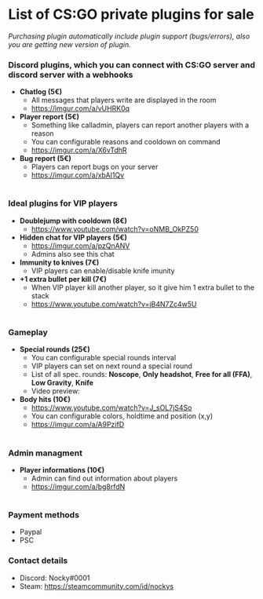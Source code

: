 # List of CS:GO private plugins for sale
*Purchasing plugin automatically include plugin support (bugs/errors), also you are getting new version of plugin.*

### Discord plugins, which you can connect with CS:GO server and discord server with a webhooks
* **Chatlog (5€)**
    * All messages that players write are displayed in the room
    * https://imgur.com/a/vUHRK0q
* **Player report (5€)**
    * Something like calladmin, players can report another players with a reason
    * You can configurable reasons and cooldown on command 
    * https://imgur.com/a/X6vTdhR
* **Bug report (5€)**
    * Players can report bugs on your server
    * https://imgur.com/a/xbAI1Qv

#

### Ideal plugins for VIP players
* **Doublejump with cooldown (8€)**
    * https://www.youtube.com/watch?v=oNMB_OkPZ50
* **Hidden chat for VIP players (5€)**
    * https://imgur.com/a/pzQnANV
    * Admins also see this chat
* **Immunity to knives (7€)**
    * VIP players can enable/disable knife imunity
* **+1 extra bullet per kill (7€)**
    * When VIP player kill another player, so it give him 1 extra bullet to the stack
    * https://www.youtube.com/watch?v=jB4N7Zc4w5U
    
#

### Gameplay
* **Special rounds (25€)**
    * You can configurable special rounds interval
    * VIP players can set on next round a special round
    * List of all spec. rounds: **Noscope**, **Only headshot**, **Free for all (FFA)**, **Low Gravity**, **Knife**
    * Video preview:
* **Body hits (10€)**
    * https://www.youtube.com/watch?v=J_sOL7jS4So
    * You can configurable colors, holdtime and position (x,y)
    * https://imgur.com/a/A9PzifD
    
#

### Admin managment
* **Player informations (10€)**
    * Admin can find out information about players
    * https://imgur.com/a/bg8rfdN 

#

### Payment methods
* Paypal
* PSC
### Contact details
* Discord: Nocky#0001
* Steam: https://steamcommunity.com/id/nockys
